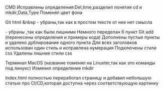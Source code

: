 CMD
Исправлены определения:Del,time,разделил понятия cd и mkdir,Data,Type
Поменял цвет фона 



Git html
&nbsp - убраны,так как в простом тексте от нее нет смысла 
<p> - убраны ,так как были лишними 
Немного переделан 6 пункт Git add (перенесены определения и примеры кода)
Дополнены пустые пункты и удалено дублирование одного пункта
Для всех заголовков использован один стиль и исправлена нумерация
Подключены стили css
Удалены лишние стили css




Терминал MacOS (название поменял на Linuxter,так как это команды под линукс)
Изменил определение mkdir



Index.html
полностью переработал страницу и добавил небольшую статью про CI/CD,которая доступна через соответствующую картинку









